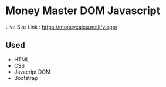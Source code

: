 # Money Master DOM Javascript

Live Site Link : https://moneycalcu.netlify.app/

## Used 
- HTML
- CSS
- Javacript DOM
- Bootstrap

